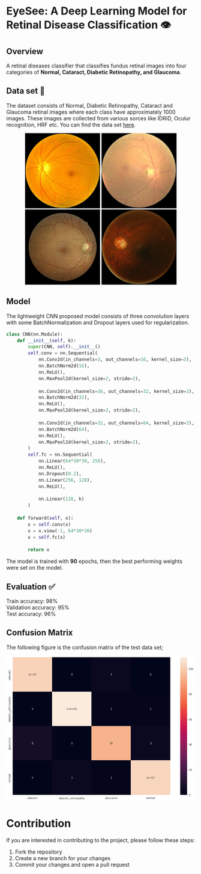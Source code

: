 # EyeSee: A Deep Learning Model for Retinal Disease Classification 👁️

## Overview
A retinal diseases classifier that classifies fundus retinal images into four categories of **Normal, Cataract, Diabetic Retinopathy, and Glaucoma**.

## Data set :file_folder:
The dataset consists of Normal, Diabetic Retinopathy, Cataract and Glaucoma retinal images where each class have approximately 1000 images. These images are collected from various sorces like IDRiD, Oculur recognition, HRF etc. You can find the data set [here](https://www.kaggle.com/datasets/gunavenkatdoddi/eye-diseases-classification).
<p class="row" float="left" align="middle">
  <img src="/images/normal.jpg" width="200" title="Normal"/>
  <img src="/images/cataract.jpg" width="200" title="Cataract"/> 
  <img src="/images/dr.jpeg" width="200" title="Diabetic Retinopathy"/>
  <img src="/images/glaucoma.jpg" width="200" title="Glaucoma"/>
</p>

## Model
The lightweight CNN proposed model consists of three convolution layers with some BatchNormalization and Dropout layers used for regularization.

```python
class CNN(nn.Module):
    def __init__(self, k):
        super(CNN, self).__init__()
        self.conv = nn.Sequential(
            nn.Conv2d(in_channels=3, out_channels=16, kernel_size=3),
            nn.BatchNorm2d(16),
            nn.ReLU(),
            nn.MaxPool2d(kernel_size=2, stride=2),

            nn.Conv2d(in_channels=16, out_channels=32, kernel_size=3),
            nn.BatchNorm2d(32),
            nn.ReLU(),
            nn.MaxPool2d(kernel_size=2, stride=2),

            nn.Conv2d(in_channels=32, out_channels=64, kernel_size=3),
            nn.BatchNorm2d(64),
            nn.ReLU(),
            nn.MaxPool2d(kernel_size=2, stride=2),
        )
        self.fc = nn.Sequential(
            nn.Linear(64*30*30, 256),
            nn.ReLU(),
            nn.Dropout(0.2),
            nn.Linear(256, 128),
            nn.ReLU(),

            nn.Linear(128, k)
        )

    def forward(self, x):
        x = self.conv(x)
        x = x.view(-1, 64*30*30)
        x = self.fc(x)
        
        return x
```
The model is trained with **90** epochs, then the best performing weights were set on the model.

## Evaluation :white_check_mark:
Train accuracy: 98%<br>
Validation accuracy: 95%<br>
Test accuracy:  96%
<br>
## Confusion Matrix
The following figure is the confusion matrix of the test data set;
<p class="row" float="left" align="middle">
  <img src="/images/confusion_matrix.png" title="confusion matrix"/>
</p>

# Contribution
If you are interested in contributing to the project, please follow these steps:
1. Fork the repository
2. Create a new branch for your changes
3. Commit your changes and open a pull request
